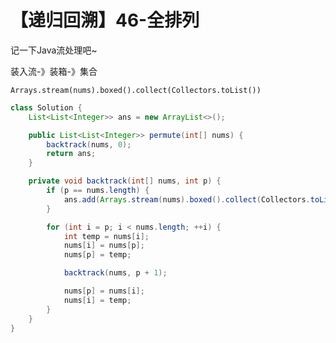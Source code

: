 # 【递归回溯】46-全排列

记一下Java流处理吧~

装入流-》装箱-》集合

`Arrays.stream(nums).boxed().collect(Collectors.toList())`

```java
class Solution {
    List<List<Integer>> ans = new ArrayList<>();

    public List<List<Integer>> permute(int[] nums) {
        backtrack(nums, 0);
        return ans;
    }

    private void backtrack(int[] nums, int p) {
        if (p == nums.length) {
            ans.add(Arrays.stream(nums).boxed().collect(Collectors.toList()));
        }

        for (int i = p; i < nums.length; ++i) {
            int temp = nums[i];
            nums[i] = nums[p];
            nums[p] = temp;

            backtrack(nums, p + 1);

            nums[p] = nums[i];
            nums[i] = temp;
        }
    }
}
```

